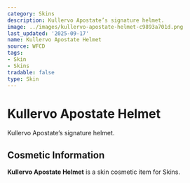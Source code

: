 ```yaml
---
category: Skins
description: Kullervo Apostate’s signature helmet.
image: ../images/kullervo-apostate-helmet-c9893a701d.png
last_updated: '2025-09-17'
name: Kullervo Apostate Helmet
source: WFCD
tags:
- Skin
- Skins
tradable: false
type: Skin
---
```


# Kullervo Apostate Helmet

Kullervo Apostate’s signature helmet.

## Cosmetic Information

**Kullervo Apostate Helmet** is a skin cosmetic item for Skins.

